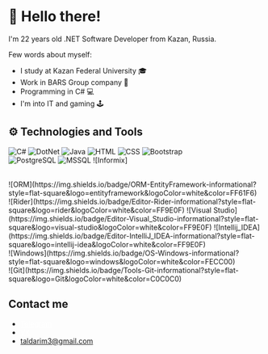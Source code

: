 # 👋 Hello there! 

I'm 22 years old .NET Software Developer from Kazan, Russia.

Few words about myself:

  - I study at Kazan Federal University 🎓
  - Work in BARS Group company 🦾
  - Programming in C# 💻
  - I'm into IT and gaming 🕹
  
 ## ⚙ Technologies and Tools
![C#](https://img.shields.io/badge/Code-CSharp-informational?style=flat-square&logo=csharp&logoColor=white&color=4169E1)
![DotNet](https://img.shields.io/badge/Code-.NET-informational?style=flat-square&logo=dotnet&logoColor=white&color=4169E1)
![Java](https://img.shields.io/badge/Code-Java-informational?style=flat-square&logo=java&logoColor=white&color=4169E1)
![HTML](https://img.shields.io/badge/Code-HTML-informational?style=flat-square&logo=html5&logoColor=white&color=4169E1)
![CSS](https://img.shields.io/badge/Code-CSS-informational?style=flat-square&logo=css3&logoColor=white&color=4169E1)
![Bootstrap](https://img.shields.io/badge/Code-BootStrap-informational?style=flat-square&logo=bootstrap&logoColor=white&color=4169E1)
<br>
![PostgreSQL](https://img.shields.io/badge/DB-PostgreSQL-informational?style=flat-square&logo=postgresql&logoColor=white&color=AFEEEE)
![MSSQL](https://img.shields.io/badge/DB-MSSQL-informational?style=flat-square&logo=Microsoft-SQL-Server&logoColor=white&color=AFEEEE)
![Informix]

<br>
![ORM](https://img.shields.io/badge/ORM-EntityFramework-informational?style=flat-square&logo=entityframework&logoColor=white&color=FF61F6)
<br>
![Rider](https://img.shields.io/badge/Editor-Rider-informational?style=flat-square&logo=rider&logoColor=white&color=FF9E0F)
![Visual Studio](https://img.shields.io/badge/Editor-Visual_Studio-informational?style=flat-square&logo=visual-studio&logoColor=white&color=FF9E0F)
![Intellij_IDEA](https://img.shields.io/badge/Editor-IntelliJ_IDEA-informational?style=flat-square&logo=intellij-idea&logoColor=white&color=FF9E0F)
<br>
![Windows](https://img.shields.io/badge/OS-Windows-informational?style=flat-square&logo=windows&logoColor=white&color=FECC00)
<br>
![Git](https://img.shields.io/badge/Tools-Git-informational?style=flat-square&logo=Git&logoColor=white&color=C0C0C0)


## Contact me
* <a style="color: white" href="https://t.me/agonend">Telegram</a>
* <a style="color: white" href="https://vk.com/id314701878">VK</a>
* taldarim3@gmail.com
